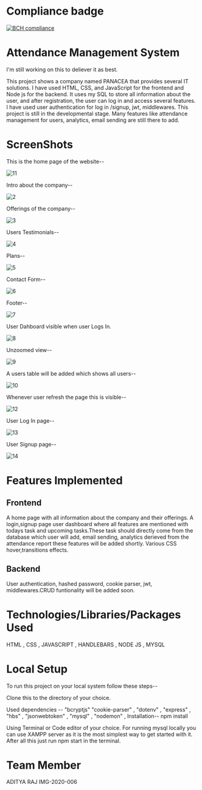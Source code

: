 # Compliance badge

[![BCH compliance](https://bettercodehub.com/edge/badge/UNA-ONE/Webkriti?branch=master)](https://bettercodehub.com/)


# Attendance Management System

I'm still working on this to deliever it as best.

This project shows a company named PANACEA that provides several IT solutions. I have used HTML, CSS, and JavaScript for the frontend and Node js for the backend. It uses my SQL to store all information about the user, and after registration, the user can log in and access several features. I have used user authentication for log in /signup, jwt, middlewares. 
This project is still in the developmental stage. Many features like attendance management for users, analytics, email sending are still there to add.

# ScreenShots

This is the home page of the website--

![11](https://user-images.githubusercontent.com/84275888/125099421-9d8ffa00-e0f5-11eb-8a1e-d145106a945d.JPG)

Intro about the company--

![2](https://user-images.githubusercontent.com/84275888/125099737-f8295600-e0f5-11eb-8710-ed4d454327dc.JPG)

Offerings of the company--

![3](https://user-images.githubusercontent.com/84275888/125099918-2dce3f00-e0f6-11eb-86f8-2bfb76ad054c.JPG)

Users Testimonials--

![4](https://user-images.githubusercontent.com/84275888/125099953-36bf1080-e0f6-11eb-90d3-f4be18dec47b.JPG)

Plans--

![5](https://user-images.githubusercontent.com/84275888/125099982-3d4d8800-e0f6-11eb-921f-181b05bd72a5.JPG)

Contact Form--

![6](https://user-images.githubusercontent.com/84275888/125100034-4a6a7700-e0f6-11eb-8451-d2af23df6434.JPG)

Footer--

![7](https://user-images.githubusercontent.com/84275888/125100073-548c7580-e0f6-11eb-8fb0-44f64ba22b73.JPG)

User Dahboard visible when user Logs In.

![8](https://user-images.githubusercontent.com/84275888/125100084-56563900-e0f6-11eb-86b4-d1b3b494f374.JPG)

Unzoomed view--

![9](https://user-images.githubusercontent.com/84275888/125100097-5a825680-e0f6-11eb-9800-577d37ba78ba.JPG)

A users table will be added which shows all users--

![10](https://user-images.githubusercontent.com/84275888/125100105-5c4c1a00-e0f6-11eb-9dd0-0b028b039001.JPG)

Whenever user refresh the page this is visible--

![12](https://user-images.githubusercontent.com/84275888/125100151-6706af00-e0f6-11eb-93b7-e2663816ea4c.JPG)

User Log In page--

![13](https://user-images.githubusercontent.com/84275888/125100166-6bcb6300-e0f6-11eb-8049-2c3513a95191.JPG)

User Signup page--

![14](https://user-images.githubusercontent.com/84275888/125100171-6cfc9000-e0f6-11eb-8ecb-719e994c9195.JPG)

# Features Implemented

## Frontend

 A home page with all information about the company and their offerings. 
 A login,signup page user dashboard where all features are mentioned with todays task and upcoming tasks.These task should directly come from the database which user will add, email sending, analytics derieved from the attendance report these features will be added shortly.
Various CSS hover,transitions effects.

## Backend
User authentication, hashed password, cookie parser, jwt, middlewares.CRUD funtionality will be added soon.

# Technologies/Libraries/Packages Used
HTML
, CSS 
, JAVASCRIPT
, HANDLEBARS
, NODE JS
, MYSQL


# Local Setup

To run this project on your local system follow these steps--

Clone this to the directory of your choice.

Used dependencies --
"bcryptjs"
    "cookie-parser"
   ,  "dotenv"
   , "express"
   ,  "hbs"
   ,  "jsonwebtoken"
   ,  "mysql"
   ,  "nodemon"
   ,  Installation-- npm install
   
Using Terminal or Code editor of your choice.
For running mysql locally you can use XAMPP server as it is the most simplest way to get started with it.
After all this just run npm start in the terminal.

# Team Member

ADITYA RAJ 
IMG-2020-006
